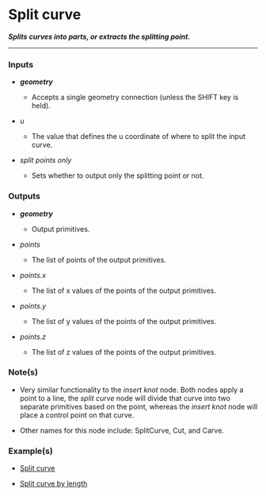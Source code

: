 # Split curve

**_Splits curves into parts, or extracts the splitting point._**

---


### Inputs

* **_geometry_**

  * Accepts a single geometry connection (unless the SHIFT key is held).

* _u_

  * The value that defines the u coordinate of where to split the input curve.

* _split points only_

  * Sets whether to output only the splitting point or not.


### Outputs

* **_geometry_**

  * Output primitives.

* _points_

  * The list of points of the output primitives.

* _points.x_

  * The list of x values of the points of the output primitives.

* _points.y_

  * The list of y values of the points of the output primitives.

* _points.z_

  * The list of z values of the points of the output primitives.


### Note(s)

* Very similar functionality to the *insert knot* node. Both nodes apply a point to a line, the *split curve* node will divide that curve into two separate primitives based on the point, whereas the *insert knot* node will place a control point on that curve.

* Other names for this node include: SplitCurve, Cut, and Carve.


### Example(s)

* <a href="https://creator.trimble.com/graph?assetURI=whp:2de95a82-2dc8-4edd-888c-e3f28c56b1ee&version=latest" target="_blank">Split curve</a>

* <a href="https://creator.trimble.com/graph?assetURI=whp:27966e4f-e1dd-448a-b70f-08a20bedfd71&version=latest" target="_blank">Split curve by length</a>
